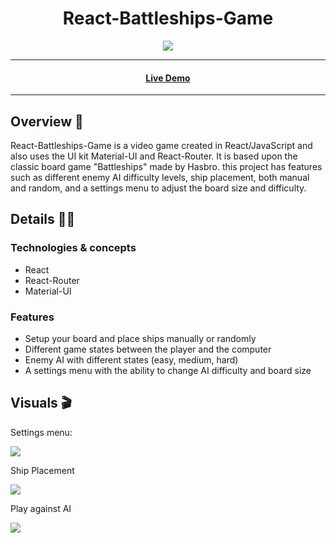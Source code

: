 <h1 align="center">React-Battleships-Game</h1> 

<p align="center">
  <img src="https://img.shields.io/badge/Made%20by-Ethan%20Greaves-green" >
</p>

<hr>
  <h4 align="center"><a  href="#">Live Demo</a></h4>
<hr>

## Overview 📖
React-Battleships-Game is a video game created in React/JavaScript and also uses the UI kit Material-UI and React-Router. It is based upon the classic board game "Battleships" made by Hasbro. this project has features such as different enemy AI difficulty levels, ship placement, both manual and random, and a settings menu to adjust the board size and difficulty. 

## Details 👨‍💻

### Technologies & concepts
* React
* React-Router
* Material-UI

### Features
* Setup your board and place ships manually or randomly 
* Different game states between the player and the computer
* Enemy AI with different states (easy, medium, hard)
* A settings menu with the ability to change AI difficulty and board size

## Visuals 🎬
<p>Settings menu:</p>
<img src="https://media.giphy.com/media/vMcacKs0QQjtVlKbsU/giphy.gif" width="auto" />

<p>Ship Placement</p>
<img src="https://media.giphy.com/media/Ex4aajevQbkidr9t7L/giphy.gif" width="auto" />

<p>Play against AI</p>
<img src="https://media.giphy.com/media/GNlHVIYsHZvk9AWFUa/giphy.gif" width="auto" />



